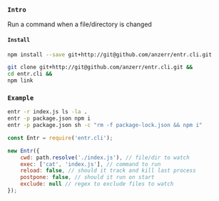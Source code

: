 
### `Intro`
Run a command when a file/directory is changed

#### `Install`
``` bash
npm install --save git+http://git@github.com/anzerr/entr.cli.git
```

``` bash
git clone git+http://git@github.com/anzerr/entr.cli.git &&
cd entr.cli &&
npm link
```

### `Example`

``` bash
entr -r index.js ls -la .
entr -p package.json npm i
entr -p package.json sh -c "rm -f package-lock.json && npm i"
```

``` javascript
const Entr = require('entr.cli');

new Entr({
	cwd: path.resolve('./index.js'), // file/dir to watch
	exec: ['cat', 'index.js'], // command to run
	reload: false, // should it track and kill last process
	postpone: false, // should it run on start
	exclude: null // regex to exclude files to watch
});
```